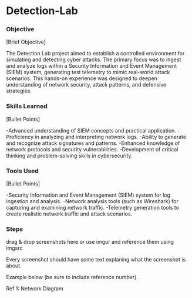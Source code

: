 # Detection-Lab

### Objective
[Brief Objective]

The Detection Lab project aimed to establish a controlled environment for simulating and detecting cyber attacks. The primary focus was to ingest and analyze logs within a Security Information and Event Management (SIEM) system, generating test telemetry to mimic real-world attack scenarios. This hands-on experience was designed to deepen understanding of network security, attack patterns, and defensive strategies. 

### Skills Learned
[Bullet Points]

-Advanced understanding of SIEM concepts and practical application.
-Proficiency in analyzing and interpreting network logs.
-Ability to generate and recognize attack signatures and patterns.
-Enhanced knowledge of network protocols and security vulnerabilities.
-Development of critical thinking and problem-solving skills in cybersecurity.

### Tools Used
[Bullet Points]

-Security Information and Event Management (SIEM) system for log ingestion and analysis.
-Network analysis tools (such as Wireshark) for capturing and examining network traffic.
-Telemetry generation tools to create realistic network traffic and attack scenarios.

### Steps
drag & drop screenshots here or use imgur and reference them using imgsrc

Every screenshot should have some text explaning what the screenshot is about.

Example below (be sure to include reference number).

Ref 1: Network Diagram
